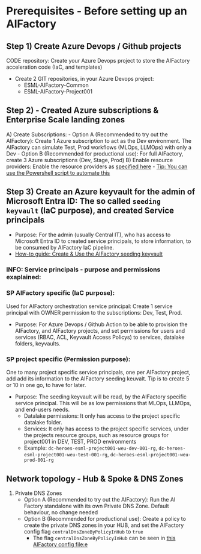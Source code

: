 # Prerequisites - Before setting up an AIFactory

## Step 1) Create Azure Devops / Github projects

CODE repository: Create your Azure Devops project to store the AIFactory acceleration code (IaC, and templates)
- Create 2 GIT repositories, in your Azure Devops project:
    - ESML-AIFactory-Common
    - ESML-AIFactory-Project001

## Step 2) - Created Azure subscriptions & Enterprise Scale landing zones
A) Create Subscriptions:
    - Option A (Recommended to try out the AIFactory): Create 1 Azure subscription to act as the Dev environment. The AIFactory can simulate Test, Prod workflows (MLOps, LLMOps) with only a Dev
    - Option B (Recommended for productional use): For full AIFactory, create 3 Azure subscriptions (Dev, Stage, Prod)
B) Enable resource providers: Enable the resource providers as [specified here](./12-resourceproviders.md)
    - [Tip: You can use the Powershell script to automate this](../../../environment_setup/aifactory/bicep/esml-util/26-enable-resource-providers.ps1)

## Step 3) Create an Azure keyvault for the admin of Microsoft Entra ID: The so called `seeding keyvault` (IaC purpose), and created Service principals
- Purpose: For the admin (usually Central IT), who has access to Microsoft Entra ID to created service principals, to store information, to be consumed by AIFactory IaC pipeline.
- [How-to guide: Create & Use the AIFactory seeding keyvault](./12-seeding-keyvault.md)

### INFO: Service principals - purpose and permissions exaplained: 
### SP AIFactory specific (IaC purpose): 
Used for AIFactory orchestration service principal: Create 1 service principal with OWNER permission to the subscriptions: Dev, Test, Prod.
- Purpose: For Azure Devops / Github Action to be able to provision the AIFactory, and AIFactory projects, and set permissions for users and services (RBAC, ACL, Keyvault Access Policys) to services, datalake folders, keyvaults.

### SP project specific (Permission purpose): 
One to many project specific service principals, one per AIFactory project, add add its information to the AIFactory seeding keuvalt.
Tip is to create 5 or 10 in one go, to have for later. 

- Purpose: The seeding keyvault will be read, by the AIFactory specific service principal. This will be as low permissions that MLOps, LLMOps, and end-users needs.
    - Datalake permissions: It only has access to the project specific datalake folder. 
    - Services: It only has access to the project specific services, under the projects resource groups, such as resource groups for project001 in DEV, TEST, PROD environments
    - Example: `dc-heroes-esml-project001-weu-dev-001-rg`, `dc-heroes-esml-project001-weu-test-001-rg`, `dc-heroes-esml-project001-weu-prod-001-rg` 

## Network topology - Hub & Spoke & DNS Zones

1) Private DNS Zones
    - Option A (Recommended to try out the AIFactory):  Run the AI Factory standalone with its own Private DNS Zone. Default behaviour, no change needed
    - Option B (Recommended for productional use): Create a policy to create the private DNS zones in your HUB, and set the AIFactory config flag `centralDnsZoneByPolicyInHub` to `true`
        - The flag `centralDnsZoneByPolicyInHub` can be seen in [this AIFactory config file:e](../../../environment_setup/aifactory/parameters/10-esml-globals-4-13_21_22.json)
    



